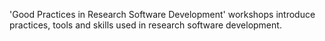 'Good Practices in Research Software Development' workshops introduce practices,
tools and skills used in research software development.
